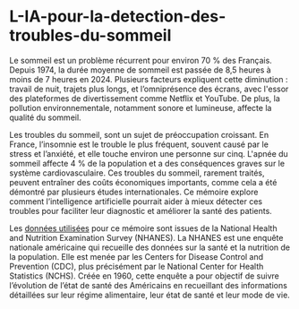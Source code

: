 # L-IA-pour-la-detection-des-troubles-du-sommeil

Le sommeil est un problème récurrent pour environ 70 % des Français. Depuis 1974, la durée moyenne de sommeil est passée de 8,5 heures à moins de 7 heures en 2024. Plusieurs facteurs expliquent cette diminution : travail de nuit, trajets plus longs, et l’omniprésence des écrans, avec l'essor des plateformes de divertissement comme Netflix et YouTube. De plus, la pollution environnementale, notamment sonore et lumineuse, affecte la qualité du sommeil.

Les troubles du sommeil, sont un sujet de préoccupation croissant. En France, l’insomnie est le trouble le plus fréquent, souvent causé par le stress et l’anxiété, et elle touche environ une personne sur cinq. L'apnée du sommeil affecte 4 % de la population et a des conséquences graves sur le système cardiovasculaire. Ces troubles du sommeil, rarement traités, peuvent entraîner des coûts économiques importants, comme cela a été démontré par plusieurs études internationales. Ce mémoire explore comment l’intelligence artificielle pourrait aider à mieux détecter ces troubles pour faciliter leur diagnostic et améliorer la santé des patients.

Les [données utilisées](https://wwwn.cdc.gov/nchs/nhanes/Default.aspx) pour ce mémoire sont issues de la National Health and Nutrition Examination Survey (NHANES). La NHANES est une enquête nationale américaine qui recueille des données sur la santé et la nutrition de la population. Elle est menée par les Centers for Disease Control and Prevention (CDC), plus précisément par le National Center for Health Statistics (NCHS). Créée en 1960, cette enquête a pour objectif de suivre l’évolution de l’état de santé des Américains en recueillant des informations détaillées sur leur régime alimentaire, leur état de santé et leur mode de vie.
